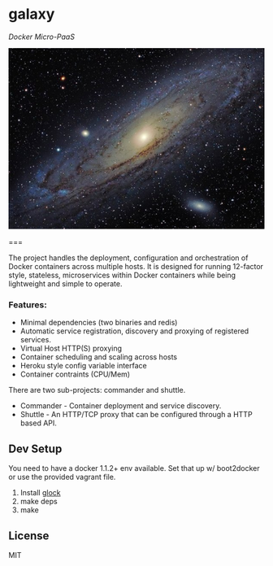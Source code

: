 galaxy
======

*Docker Micro-PaaS*

![galaxy](logo.jpg)

===

The project handles the deployment, configuration and orchestration of Docker containers across
multiple hosts.  It is designed for running 12-factor style, stateless, microservices
within Docker containers while being lightweight and simple to operate.

### Features:

* Minimal dependencies (two binaries and redis)
* Automatic service registration, discovery and proxying of registered services.
* Virtual Host HTTP(S) proxying
* Container scheduling and scaling across hosts
* Heroku style config variable interface
* Container contraints (CPU/Mem)

There are two sub-projects: commander and shuttle.

  * Commander - Container deployment and service discovery.
  * Shuttle - An HTTP/TCP proxy that can be configured through a HTTP based API.

## Dev Setup

You need to have a docker 1.1.2+ env available.  Set that up w/ boot2docker or use the provided
vagrant file.

1. Install [glock](https://github.com/robfig/glock)
2. make deps
3. make

## License

MIT

